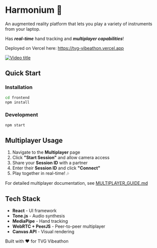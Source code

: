 # Harmonium 🎵

An augmented reality platform that lets you play a variety of instruments from your laptop.

Has ***real-time*** hand tracking and ***multiplayer capabilities***!

Deployed on Vercel here: https://tvg-vibeathon.vercel.app

[![Video title](https://img.youtube.com/vi/mPMlWaZJMw0/0.jpg)](https://www.youtube.com/watch?v=mPMlWaZJMw0)

## Quick Start

### Installation
```bash
cd frontend
npm install
```

### Development
```bash
npm start
```

## Multiplayer Usage

1. Navigate to the **Multiplayer** page
2. Click **"Start Session"** and allow camera access
3. Share your **Session ID** with a partner
4. Enter their **Session ID** and click **"Connect"**
5. Play together in real-time! 🎶

For detailed multiplayer documentation, see [MULTIPLAYER_GUIDE.md](./MULTIPLAYER_GUIDE.md)

## Tech Stack

- **React** - UI framework
- **Tone.js** - Audio synthesis
- **MediaPipe** - Hand tracking
- **WebRTC + PeerJS** - Peer-to-peer multiplayer
- **Canvas API** - Visual rendering

Built with ❤️ for TVG Vibeathon
